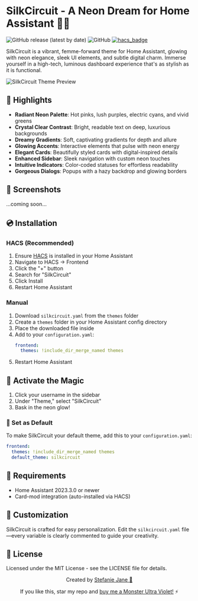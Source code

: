 # SilkCircuit - A Neon Dream for Home Assistant 🌃🦋

![GitHub release (latest by date)](https://img.shields.io/github/v/release/hyperb1iss/silkcircuit-theme)
![GitHub](https://img.shields.io/github/license/hyperb1iss/silkcircuit-theme)
[![hacs_badge](https://img.shields.io/badge/HACS-Default-orange.svg)](https://github.com/hacs/integration)

SilkCircuit is a vibrant, femme-forward theme for Home Assistant, glowing with neon elegance, sleek UI elements, and subtle digital charm. Immerse yourself in a high-tech, luminous dashboard experience that's as stylish as it is functional.

![SilkCircuit Theme Preview](https://raw.githubusercontent.com/hyperb1iss/silkcircuit-theme/main/screenshots/preview.png)

## 💅 Highlights

- **Radiant Neon Palette**: Hot pinks, lush purples, electric cyans, and vivid greens
- **Crystal Clear Contrast**: Bright, readable text on deep, luxurious backgrounds
- **Dreamy Gradients**: Soft, captivating gradients for depth and allure
- **Glowing Accents**: Interactive elements that pulse with neon energy
- **Elegant Cards**: Beautifully styled cards with digital-inspired details
- **Enhanced Sidebar**: Sleek navigation with custom neon touches
- **Intuitive Indicators**: Color-coded statuses for effortless readability
- **Gorgeous Dialogs**: Popups with a hazy backdrop and glowing borders

## 📸 Screenshots

...coming soon...

## 💿 Installation

### HACS (Recommended)

1. Ensure [HACS](https://hacs.xyz/) is installed in your Home Assistant
2. Navigate to HACS → Frontend
3. Click the "+" button
4. Search for "SilkCircuit"
5. Click Install
6. Restart Home Assistant

### Manual

1. Download `silkcircuit.yaml` from the `themes` folder
2. Create a `themes` folder in your Home Assistant config directory
3. Place the downloaded file inside
4. Add to your `configuration.yaml`:
   ```yaml
   frontend:
     themes: !include_dir_merge_named themes
   ```
5. Restart Home Assistant

## 💫 Activate the Magic

1. Click your username in the sidebar
2. Under "Theme," select "SilkCircuit"
3. Bask in the neon glow!

### 🌙 Set as Default

To make SilkCircuit your default theme, add this to your `configuration.yaml`:

```yaml
frontend:
  themes: !include_dir_merge_named themes
  default_theme: silkcircuit
```

## 📌 Requirements

- Home Assistant 2023.3.0 or newer
- Card-mod integration (auto-installed via HACS)

## 🎨 Customization

SilkCircuit is crafted for easy personalization. Edit the `silkcircuit.yaml` file—every variable is clearly commented to guide your creativity.

## 📜 License

Licensed under the MIT License - see the LICENSE file for details.

<div align="center">

Created by [Stefanie Jane 🌠](https://github.com/hyperb1iss)

If you like this, star my repo and [buy me a Monster Ultra Violet!](https://ko-fi.com/hyperb1iss) ⚡️

</div>
